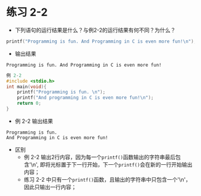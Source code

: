# 练习 2-2 
- 下列语句的运行结果是什么？与例2-2的运行结果有何不同？为什么？
```c
printf("Programming is fun. And Programming in C is even more fun!\n");
``` 

- 输出结果
```shell
Programming is fun. And Programming in C is even more fun!

```

```c 
例 2-2
#include <stdio.h>
int main(void){
    printf("Programming is fun. \n");
    printf("And programming in C is even more fun!\n");
    return 0;
}
```

- 例 2-2 输出结果
```shell
Programming is fun. 
And Programming in C is even more fun!

```

- 区别
  - 例 2-2 输出2行内容，因为每一个`printf()`函数输出的字符串最后包含'\n', 即将光标置于下一行开始，下一个`printf()`会在新的一行开始输出内容；
  - 练习 2-2 中只有一个`printf()`函数，且输出的字符串中只包含一个'\n'，因此只输出一行内容；